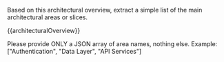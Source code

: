Based on this architectural overview, extract a simple list of the main architectural areas or slices.

{{architecturalOverview}}

Please provide ONLY a JSON array of area names, nothing else. Example: ["Authentication", "Data Layer", "API Services"]

